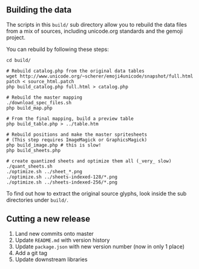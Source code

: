 ## Building the data

The scripts in this `build/` sub directory allow you to rebuild the data files 
from a mix of sources, including unicode.org standards and the gemoji project.

You can rebuild by following these steps:

	cd build/

	# Rebuild catalog.php from the original data tables
	wget http://www.unicode.org/~scherer/emoji4unicode/snapshot/full.html
	patch < source_html.patch
	php build_catalog.php full.html > catalog.php

	# Rebuild the master mapping
	./download_spec_files.sh
	php build_map.php

	# From the final mapping, build a preview table
	php build_table.php > ../table.htm

	# Rebuild positions and make the master spritesheets
	# (This step requires ImageMagick or GraphicsMagick)
	php build_image.php # this is slow!
	php build_sheets.php

	# create quantized sheets and optimize them all (_very_ slow)
	./quant_sheets.sh
	./optimize.sh ../sheet_*.png
	./optimize.sh ../sheets-indexed-128/*.png
	./optimize.sh ../sheets-indexed-256/*.png

To find out how to extract the original source glyphs, look inside the sub
directories under `build/`.


## Cutting a new release

1. Land new commits onto master
2. Update `README.md` with version history
3. Update `package.json` with new version number (now in only 1 place)
4. Add a git tag
5. Update downstream libraries
